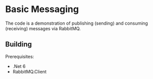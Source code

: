 # Basic Messaging

The code is a demonstration of publishing (sending) and consuming (receiving) messages via RabbitMQ.

Building
---
Prerequisites:

* .Net 6
* RabbitMQ.Client
